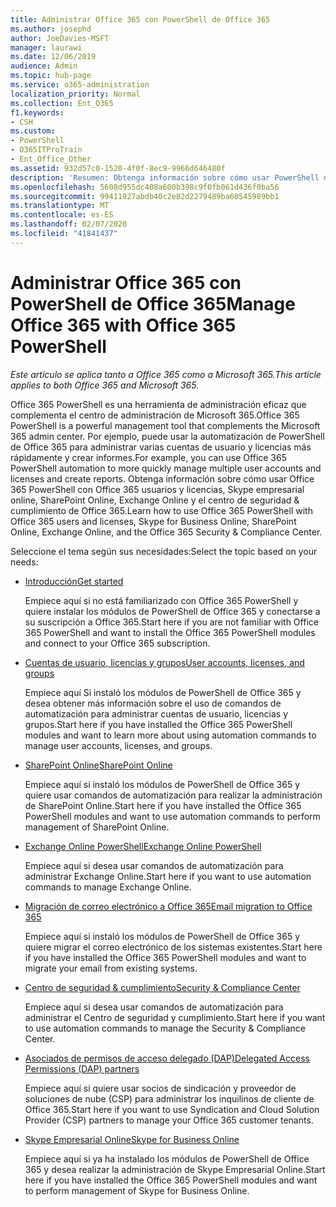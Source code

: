 ```yaml
---
title: Administrar Office 365 con PowerShell de Office 365
ms.author: josephd
author: JoeDavies-MSFT
manager: laurawi
ms.date: 12/06/2019
audience: Admin
ms.topic: hub-page
ms.service: o365-administration
localization_priority: Normal
ms.collection: Ent_O365
f1.keywords:
- CSH
ms.custom:
- PowerShell
- O365ITProTrain
- Ent_Office_Other
ms.assetid: 932d57c0-1520-4f0f-8ec9-9966d646480f
description: 'Resumen: Obtenga información sobre cómo usar PowerShell de Office 365 con usuarios y licencias de Office 365, Skype Empresarial Online, SharePoint Online, Exchange Online y el Centro de seguridad y cumplimiento de Office 365.'
ms.openlocfilehash: 5608d955dc408a600b398c9f0fb061d436f0ba56
ms.sourcegitcommit: 99411927abdb40c2e82d2279489ba60545989bb1
ms.translationtype: MT
ms.contentlocale: es-ES
ms.lasthandoff: 02/07/2020
ms.locfileid: "41841437"
---
```

# <a name="manage-office-365-with-office-365-powershell"></a><span data-ttu-id="233c4-103">Administrar Office 365 con PowerShell de Office 365</span><span class="sxs-lookup"><span data-stu-id="233c4-103">Manage Office 365 with Office 365 PowerShell</span></span>

<span data-ttu-id="233c4-104">*Este artículo se aplica tanto a Office 365 como a Microsoft 365.*</span><span class="sxs-lookup"><span data-stu-id="233c4-104">*This article applies to both Office 365 and Microsoft 365.*</span></span>

<span data-ttu-id="233c4-105">Office 365 PowerShell es una herramienta de administración eficaz que complementa el centro de administración de Microsoft 365.</span><span class="sxs-lookup"><span data-stu-id="233c4-105">Office 365 PowerShell is a powerful management tool that complements the Microsoft 365 admin center.</span></span> <span data-ttu-id="233c4-106">Por ejemplo, puede usar la automatización de PowerShell de Office 365 para administrar varias cuentas de usuario y licencias más rápidamente y crear informes.</span><span class="sxs-lookup"><span data-stu-id="233c4-106">For example, you can use Office 365 PowerShell automation to more quickly manage multiple user accounts and licenses and create reports.</span></span> <span data-ttu-id="233c4-107">Obtenga información sobre cómo usar Office 365 PowerShell con Office 365 usuarios y licencias, Skype empresarial online, SharePoint Online, Exchange Online y el centro de seguridad & cumplimiento de Office 365.</span><span class="sxs-lookup"><span data-stu-id="233c4-107">Learn how to use Office 365 PowerShell with Office 365 users and licenses, Skype for Business Online, SharePoint Online, Exchange Online, and the Office 365 Security & Compliance Center.</span></span>
  
<span data-ttu-id="233c4-108">Seleccione el tema según sus necesidades:</span><span class="sxs-lookup"><span data-stu-id="233c4-108">Select the topic based on your needs:</span></span>
  
- [<span data-ttu-id="233c4-109">Introducción</span><span class="sxs-lookup"><span data-stu-id="233c4-109">Get started</span></span>](getting-started-with-office-365-powershell.md)

    <span data-ttu-id="233c4-110">Empiece aquí si no está familiarizado con Office 365 PowerShell y quiere instalar los módulos de PowerShell de Office 365 y conectarse a su suscripción a Office 365.</span><span class="sxs-lookup"><span data-stu-id="233c4-110">Start here if you are not familiar with Office 365 PowerShell and want to install the Office 365 PowerShell modules and connect to your Office 365 subscription.</span></span>

- [<span data-ttu-id="233c4-111">Cuentas de usuario, licencias y grupos</span><span class="sxs-lookup"><span data-stu-id="233c4-111">User accounts, licenses, and groups</span></span>](manage-user-accounts-and-licenses-with-office-365-powershell.md)

    <span data-ttu-id="233c4-112">Empiece aquí Si instaló los módulos de PowerShell de Office 365 y desea obtener más información sobre el uso de comandos de automatización para administrar cuentas de usuario, licencias y grupos.</span><span class="sxs-lookup"><span data-stu-id="233c4-112">Start here if you have installed the Office 365 PowerShell modules and want to learn more about using automation commands to manage user accounts, licenses, and groups.</span></span>

- [<span data-ttu-id="233c4-113">SharePoint Online</span><span class="sxs-lookup"><span data-stu-id="233c4-113">SharePoint Online</span></span>](https://docs.microsoft.com/office365/enterprise/powershell/manage-sharepoint-online-with-office-365-powershell)

    <span data-ttu-id="233c4-114">Empiece aquí si instaló los módulos de PowerShell de Office 365 y quiere usar comandos de automatización para realizar la administración de SharePoint Online.</span><span class="sxs-lookup"><span data-stu-id="233c4-114">Start here if you have installed the Office 365 PowerShell modules and want to use automation commands to perform management of SharePoint Online.</span></span>

- [<span data-ttu-id="233c4-115">Exchange Online PowerShell</span><span class="sxs-lookup"><span data-stu-id="233c4-115">Exchange Online PowerShell</span></span>](https://docs.microsoft.com/powershell/exchange/exchange-online/exchange-online-powershell)

    <span data-ttu-id="233c4-116">Empiece aquí si desea usar comandos de automatización para administrar Exchange Online.</span><span class="sxs-lookup"><span data-stu-id="233c4-116">Start here if you want to use automation commands to manage Exchange Online.</span></span>

- [<span data-ttu-id="233c4-117">Migración de correo electrónico a Office 365</span><span class="sxs-lookup"><span data-stu-id="233c4-117">Email migration to Office 365</span></span>](use-powershell-for-email-migration-to-office-365.md)

    <span data-ttu-id="233c4-118">Empiece aquí si instaló los módulos de PowerShell de Office 365 y quiere migrar el correo electrónico de los sistemas existentes.</span><span class="sxs-lookup"><span data-stu-id="233c4-118">Start here if you have installed the Office 365 PowerShell modules and want to migrate your email from existing systems.</span></span>

- [<span data-ttu-id="233c4-119">Centro de seguridad & cumplimiento</span><span class="sxs-lookup"><span data-stu-id="233c4-119">Security & Compliance Center</span></span>](https://docs.microsoft.com/powershell/exchange/office-365-scc/office-365-scc-powershell)

    <span data-ttu-id="233c4-120">Empiece aquí si desea usar comandos de automatización para administrar el Centro de seguridad y cumplimiento.</span><span class="sxs-lookup"><span data-stu-id="233c4-120">Start here if you want to use automation commands to manage the Security & Compliance Center.</span></span>

- [<span data-ttu-id="233c4-121">Asociados de permisos de acceso delegado (DAP)</span><span class="sxs-lookup"><span data-stu-id="233c4-121">Delegated Access Permissions (DAP) partners</span></span>](manage-office-365-with-windows-powershell-for-delegated-access-permissions-dap-p.md)

    <span data-ttu-id="233c4-122">Empiece aquí si quiere usar socios de sindicación y proveedor de soluciones de nube (CSP) para administrar los inquilinos de cliente de Office 365.</span><span class="sxs-lookup"><span data-stu-id="233c4-122">Start here if you want to use Syndication and Cloud Solution Provider (CSP) partners to manage your Office 365 customer tenants.</span></span>

- [<span data-ttu-id="233c4-123">Skype Empresarial Online</span><span class="sxs-lookup"><span data-stu-id="233c4-123">Skype for Business Online</span></span>](manage-skype-for-business-online-with-office-365-powershell.md)

    <span data-ttu-id="233c4-124">Empiece aquí si ya ha instalado los módulos de PowerShell de Office 365 y desea realizar la administración de Skype Empresarial Online.</span><span class="sxs-lookup"><span data-stu-id="233c4-124">Start here if you have installed the Office 365 PowerShell modules and want to perform management of Skype for Business Online.</span></span>
